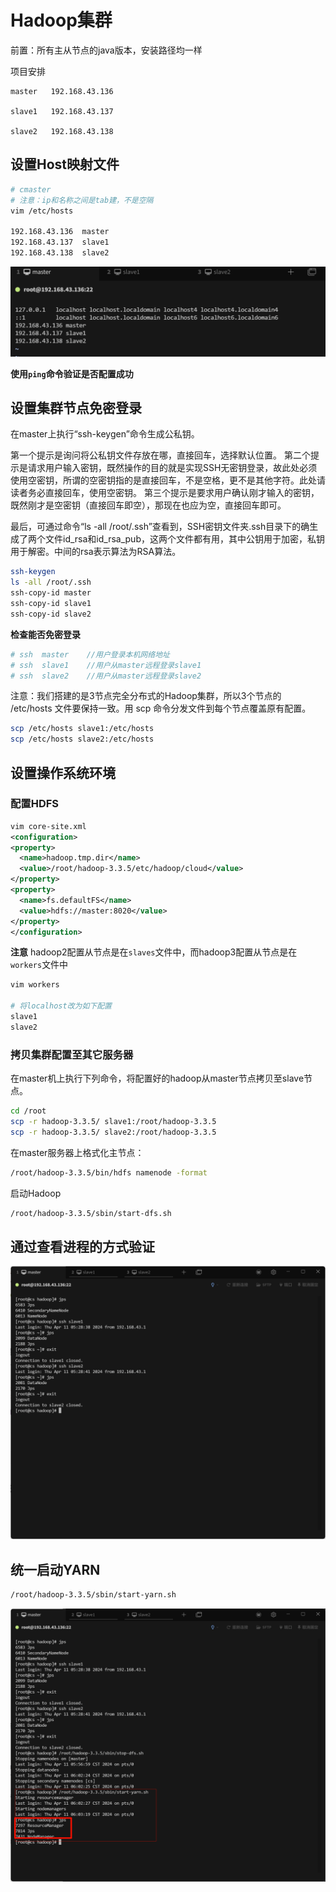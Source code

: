 # Hadoop集群

前置：所有主从节点的java版本，安装路径均一样

项目安排

```
master   192.168.43.136

slave1   192.168.43.137

slave2   192.168.43.138
```

## 设置Host映射文件

```bash
# cmaster
# 注意：ip和名称之间是tab建，不是空隔
vim /etc/hosts

192.168.43.136	master
192.168.43.137	slave1
192.168.43.138	slave2
```

![image-20240410183006918](assets\image-20240410183006918.png)

**使用`ping`命令验证是否配置成功**

## 设置集群节点免密登录

在master上执行“ssh-keygen”命令生成公私钥。

第一个提示是询问将公私钥文件存放在哪，直接回车，选择默认位置。
第二个提示是请求用户输入密钥，既然操作的目的就是实现SSH无密钥登录，故此处必须使用空密钥，所谓的空密钥指的是直接回车，不是空格，更不是其他字符。此处请读者务必直接回车，使用空密钥。
第三个提示是要求用户确认刚才输入的密钥，既然刚才是空密钥（直接回车即空），那现在也应为空，直接回车即可。

最后，可通过命令“ls -all /root/.ssh”查看到，SSH密钥文件夹.ssh目录下的确生成了两个文件id_rsa和id_rsa_pub，这两个文件都有用，其中公钥用于加密，私钥用于解密。中间的rsa表示算法为RSA算法。

```bash
ssh-keygen
ls -all /root/.ssh
ssh-copy-id	master
ssh-copy-id slave1
ssh-copy-id slave2
```

**检查能否免密登录**

```bash
# ssh  master    //用户登录本机网络地址
# ssh  slave1    //用户从master远程登录slave1
# ssh  slave2    //用户从master远程登录slave2
```

注意：我们搭建的是3节点完全分布式的Hadoop集群，所以3个节点的 /etc/hosts 文件要保持一致。用 scp 命令分发文件到每个节点覆盖原有配置。

```bash
scp /etc/hosts slave1:/etc/hosts
scp /etc/hosts slave2:/etc/hosts
```

## 设置操作系统环境

### 配置HDFS

```xml
vim core-site.xml
<configuration>
<property>
  <name>hadoop.tmp.dir</name>
  <value>/root/hadoop-3.3.5/etc/hadoop/cloud</value>
</property>
<property>
  <name>fs.defaultFS</name>
  <value>hdfs://master:8020</value>
</property>
</configuration>
```

**注意** hadoop2配置从节点是在`slaves`文件中，而hadoop3配置从节点是在`workers`文件中

```bash
vim workers

# 将localhost改为如下配置
slave1
slave2
```

### 拷贝集群配置至其它服务器

在master机上执行下列命令，将配置好的hadoop从master节点拷贝至slave节点。

```bash
cd /root
scp -r hadoop-3.3.5/ slave1:/root/hadoop-3.3.5
scp -r hadoop-3.3.5/ slave2:/root/hadoop-3.3.5
```

在master服务器上格式化主节点：

```bash
/root/hadoop-3.3.5/bin/hdfs namenode -format
```

启动Hadoop

```bash
/root/hadoop-3.3.5/sbin/start-dfs.sh
```



## 通过查看进程的方式验证

![image-20240410220009746](assets\image-20240410220009746.png)



## 统一启动YARN

```bash
/root/hadoop-3.3.5/sbin/start-yarn.sh
```

![image-20240410220423842](assets\image-20240410220423842.png)


